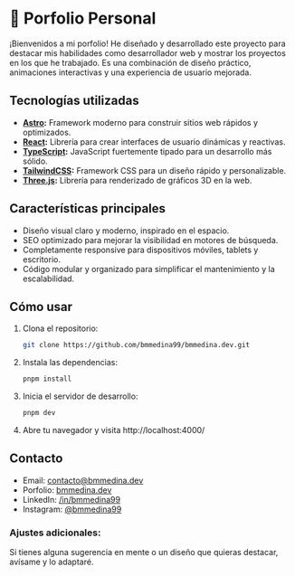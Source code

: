 # 🚀 Porfolio Personal

¡Bienvenidos a mi porfolio! He diseñado y desarrollado este proyecto para destacar mis habilidades como desarrollador web y mostrar los proyectos en los que he trabajado. Es una combinación de diseño práctico, animaciones interactivas y una experiencia de usuario mejorada.

## Tecnologías utilizadas

- **[Astro](https://astro.build/):** Framework moderno para construir sitios web rápidos y optimizados.
- **[React](https://react.dev/):** Librería para crear interfaces de usuario dinámicas y reactivas.
- **[TypeScript](https://www.typescriptlang.org/):** JavaScript fuertemente tipado para un desarrollo más sólido.
- **[TailwindCSS](https://tailwindcss.com/):** Framework CSS para un diseño rápido y personalizable.
- **[Three.js](https://threejs.org/):** Librería para renderizado de gráficos 3D en la web.

## Características principales

- Diseño visual claro y moderno, inspirado en el espacio.
- SEO optimizado para mejorar la visibilidad en motores de búsqueda.
- Completamente responsive para dispositivos móviles, tablets y escritorio.
- Código modular y organizado para simplificar el mantenimiento y la escalabilidad.

## Cómo usar

1. Clona el repositorio:
   ```bash
   git clone https://github.com/bmmedina99/bmmedina.dev.git
   ```
2. Instala las dependencias:
   ```bash
   pnpm install
   ```
3. Inicia el servidor de desarrollo:
   ```bash
   pnpm dev
   ```
4. Abre tu navegador y visita http://localhost:4000/

## Contacto

- Email: contacto@bmmedina.dev
- Porfolio: [bmmedina.dev](https://bmmedina.dev)
- LinkedIn: [/in/bmmedina99](https://www.linkedin.com/in/bmmedina99/)
- Instagram: [@bmmedina99](https://www.instagram.com/bmmedina99/)

### Ajustes adicionales:
Si tienes alguna sugerencia en mente o un diseño que quieras destacar, avísame y lo adaptaré.
